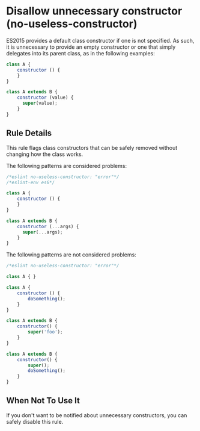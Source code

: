 # Disallow unnecessary constructor (no-useless-constructor)

ES2015 provides a default class constructor if one is not specified. As such, it is unnecessary to provide an empty constructor or one that simply delegates into its parent class, as in the following examples:

```js
class A {
    constructor () {
    }
}

class A extends B {
    constructor (value) {
      super(value);
    }
}
```

## Rule Details

This rule flags class constructors that can be safely removed without changing how the class works.

The following patterns are considered problems:

```js
/*eslint no-useless-constructor: "error"*/
/*eslint-env es6*/

class A {
    constructor () {
    }
}

class A extends B {
    constructor (...args) {
      super(...args);
    }
}
```

The following patterns are not considered problems:

```js
/*eslint no-useless-constructor: "error"*/

class A { }

class A {
    constructor () {
        doSomething();
    }
}

class A extends B {
    constructor() {
        super('foo');
    }
}

class A extends B {
    constructor() {
        super();
        doSomething();
    }
}
```

## When Not To Use It

If you don't want to be notified about unnecessary constructors, you can safely disable this rule.
